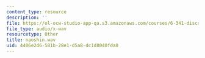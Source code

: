 ```yaml
---
content_type: resource
description: ''
file: https://ol-ocw-studio-app-qa.s3.amazonaws.com/courses/6-341-discrete-time-signal-processing-fall-2005/4406e2d6581b28e1d5a8dc1d8040fda0_naoshin.wav
file_type: audio/x-wav
resourcetype: Other
title: naoshin.wav
uid: 4406e2d6-581b-28e1-d5a8-dc1d8040fda0
---
```

